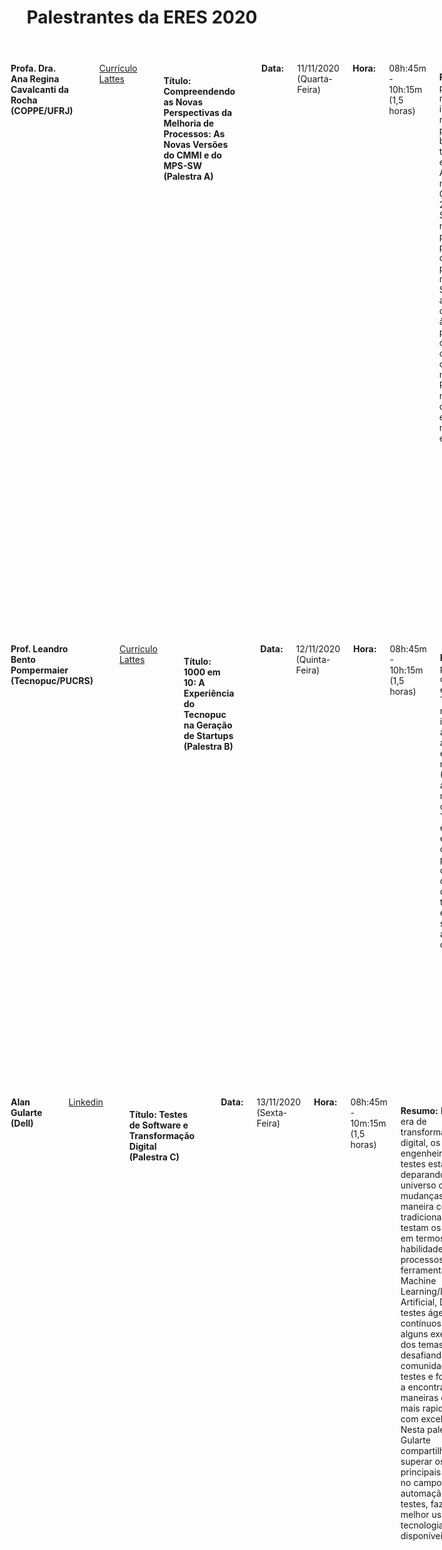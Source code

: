﻿---
layout: page-fullwidth
title: "Palestrantes da ERES 2020"
subheadline: ""
permalink: "/palestras/"
header:
   image_fullwidth: banner_eres2020.png
---


<div class="row t30">
	<div class="medium-16 columns">
        <img src="{{ site.urlimg }}rocha.jpeg" alt="" align="center"><br>
        <b>Profa. Dra. Ana Regina Cavalcanti da Rocha (COPPE/UFRJ)</b><br>		
		<a href="http://lattes.cnpq.br/6344175997146758" target="_blank">Currículo Lattes</a><br>		
		<h4>Título: Compreendendo as Novas Perspectivas da Melhoria de Processos: As Novas Versões do CMMI e do MPS-SW (Palestra A) </h4><br>		
		<b>Data:</b> 11/11/2020 (Quarta-Feira) <br>
		<b>Hora:</b> 08h:45m - 10h:15m (1,5 horas) <br>
<!--		<b>Local:</b> Bloco XXX - Anfiteatro YYY<br><br>	-->
		<br>
		<p class="text-justify"><b>Resumo:</b> Esta palestra mostrará a importância da melhoria de processos e os benefícios que traz às empresas. Apresentará os novos modelos CMMI-DEV v 2.0 e MPS-SW:2020 e as novas perspectivas para a melhoria de processos e produtividade nas empresas. Será também apresentado como dar início à melhoria de processos com o MPS e sua compatibilidade com os métodos ágeis. Por fim, será  mostrada a compatibilidade entre os modelos CMMI e MPS-SW.</p>
		<br><br>
		<p class="text-justify"><b>Bio:</b> Professora titular da COPPE/UFRJ, pesquisadora na área de Engenharia de Software, orientou mais de 100 teses e dissertações na área de Qualidade de Software. Formada em Matemática pela UFRJ, com mestrado e doutorado pela PUC-RIO. Em 2010, recebeu o Prêmio Internacional Anita Borg de Agentes de Mudança (EUA), por sua atuação como desenvolvedora do potencial das mulheres na área de tecnologia. Foi responsável pela definição do modelo de melhoria de processos MR-MPS-SW, atualmente com mais de 700 empresas avaliadas. Trabalha com melhoria de processos baseada em multi-modelos, tendo sido a criadora do modelo QPS para Qualidade de Produto de Software.</p>
    </div>
</div>


<div class="row t30">
	<div class="medium-16 columns">
        <img src="{{ site.urlimg }}pompermaier.gif" alt="" align="center"><br>
        <b>Prof. Leandro Bento Pompermaier (Tecnopuc/PUCRS)</b><br>		
		<a href="http://lattes.cnpq.br/0325963463061376" target="_blank">Currículo Lattes</a><br>		
		<h4>Título: 1000 em 10: A Experiência do Tecnopuc na Geração de Startups (Palestra B) </h4><br>
		<b>Data:</b> 12/11/2020 (Quinta-Feira) <br>
		<b>Hora:</b> 08h:45m - 10h:15m (1,5 horas) <br>
<!--		<b>Local:</b> Bloco XXX - Anfiteatro YYY<br><br>	-->
		<br>
		<p class="text-justify"><b>Resumo:</b> A palestra mostrará como a intenção estratégica do Tecnopuc (1000 negócios inovadores em 10 anos) impacta nas ações de empreendedorismo na universidade (PUCRS). Será apresentada a mudança organizacional do Tecnopuc para englobar tal estratégia e, dentro deste contexto, os programas de desenvolvimento de startups, direcionados para toda a jornada do empreendedor, serão apresentados e detalhados.</p>
		<br><br>
		<p class="text-justify"><b>Bio:</b> Leandro é co-fundador da e-Core, empresa de software que atua globalmente, com escritórios no Brasil, México e EUA. Co-fundador da Adoy Invest, startup que mescla Inteligência Artificial e lógica de fundos de investimentos no mundo das criptomoedas. Professor da PUCRS com mais de 20 anos de experiência e líder da área de Startups do Tecnopuc, referência mundial em parque tecnológico. Investidor anjo de Startups, líder do chapter RS da Anjos do Brasil. </p>
    </div>
</div>


<div class="row t30">
	<div class="medium-16 columns">
        <img src="{{ site.urlimg }}gularte.jpeg" alt="" align="center"><br>
        <b>Alan Gularte (Dell)</b><br>		
		<a href="https://www.linkedin.com/in/alancafrunigularte" target="_blank">Linkedin</a><br>		
		<h4>Título: Testes de Software e Transformação Digital (Palestra C) </h4><br>
		<b>Data:</b> 13/11/2020 (Sexta-Feira) <br>
		<b>Hora:</b> 08h:45m - 10m:15m (1,5 horas) <br>
<!--		<b>Local:</b> Bloco XXX - Anfiteatro YYY<br><br>	-->
		<br>
		<p class="text-justify"><b>Resumo:</b> Nesta nova era de transformação digital, os engenheiros de testes estão se deparando com um universo de mudanças na maneira como tradicionalmente testam os softwares em termos de habilidades, processos e ferramentas. Machine Learning/Inteligência Artificial, DevOps, testes ágeis e contínuos são alguns exemplos dos temas que estão desafiando a comunidade de testes e forçando-os a encontrar maneiras de testar mais rapidamente e com excelência. Nesta palestra, Alan Gularte compartilhará como superar os principais desafios no campo da automação de testes, fazendo o melhor uso das tecnologias disponíveis.</p>
		<br><br>
		<p class="text-justify"><b>Bio:</b> Alan Gularte é Engenheiro de Software Sênior da Dell. Desde 2013, ele apoia programas globais de testes de performance e engenharia de qualidade, liderando equipes distribuídas no Brasil e na Índia. Ele ingressou na Dell após 6 anos trabalhando como desenvolvedor web e mobile. Ele tem Especialização em Big Data e Ciência de Dados e está sempre trabalhando com iniciativas de inovação envolvendo automação para mesclar Engenharia de Qualidade com Inteligência Artificial. Alan é apaixonado por tecnologia e gestão de pessoas, porque acredita que as duas áreas precisam caminhar juntas. Ele adora viajar e conhecer diferentes culturas.</p>
    </div>
</div>

<!--
<div class="row t30">
	<div class="medium-16 columns">
        <img src="{{ site.urlimg }}barbosa.jpg" alt="" align="center"><br>
        <b>Profa. Dra. Ellen Francine Barbosa (ICMC/USP)</b><br>		
		<a href="http://lattes.cnpq.br/7913302545613108" target="_blank">Currículo Lattes</a><br>		
		<h4>Título: Engenharia de Software Aplicada à Educação (Palestra B) </h4><br>		
		<b>Data:</b> 20/05/2020 (Quarta-Feira) <br>
		<b>Hora:</b> 13h:30m - 15h:00m (1,5 horas) <br>
		<b>Local:</b> Bloco XXX - Anfiteatro YYY<br><br>	
		<br>
		<p class="text-justify"><b>Resumo:</b> Ao longo dos últimos anos, o processo educacional vem passando por uma significativa transformação, incorporando tecnologias que proporcionam amplo acesso a uma diversidade de aplicações educacionais, além de promoverem maior interação, colaboração e comunicação entre aprendizes e professores. Apesar dos benefícios associados, o estabelecimento e a adoção de tecnologias educacionais é um processo complexo do ponto de vista técnico. Entre os problemas encontrados, destaca-se a grande exigência por requisitos de qualidade, principalmente em aplicações educacionais que possuem inúmeros usuários com necessidades distintas, constantes mudanças de requisitos, separação de interesses, compartilhamento de recursos, uso de diferentes dispositivos de acesso, entre outros aspectos. Em uma perspectiva distinta mas relacionada, a Engenharia de Software caracteriza-se pelo estabelecimento de processos, métodos, técnicas e ferramentas para a produção de aplicações de software com qualidade. Nesta palestra são discutidos aspectos de Pesquisa e Desenvolvimento em duas áreas de interesse: Engenharia de Software e Tecnologias Educacionais. A integração das duas áreas ocorre à medida que processos, métodos, técnicas e ferramentas de Engenharia de Software, associados a Tecnologias Educacionais, são investigados e utilizados no projeto e desenvolvimento de aplicações educacionais. Em especial, aspectos relacionados à Qualidade de Software, Linhas de Produto de Software, Arquiteturas de Referência e Padrões de Desenvolvimento são abordados no contexto de produção de Recursos Educacionais Abertos (REAs), Cursos Massivos, Abertos e Online (MOOCs) e aplicações de aprendizagem móvel (m-learning).</p>
		<br><br>
		<p class="text-justify"><b>Bio:</b> Bacharel em Ciência da Computação pela Universidade Estadual de Londrina (UEL) em 1995. Mestre em Ciência da Computação e Matemática Computacional pelo Instituto de Ciências Matemáticas e de Computação (ICMC-USP) em 1998. Doutora em Ciência da Computação e Matemática Computacional pelo Instituto de Ciências Matemáticas e de Computação (ICMC-USP) em 2004. Realizou estágios na Georgia Institute of Technology, em 2002, e na University of Florida, em 2003. Atualmente é Professora Associada do Departamento de Sistemas de Computação do ICMC-USP, onde atua como docente desde 2005. É coordenadora do curso de Bacharelado em Sistemas de Informação desde 2016. Foi coordenadora  do Laboratório de Engenharia de Software (LabES) no período de 2008 a 2011. É fundadora e atual coordenadora do Laboratório de Computação Aplicada à Educação e Tecnologia Social Avançada (CAEd). Entre seus interesses de pesquisa destacam-se os temas relacionados à Computação Aplicada à Educação, Engenharia de Software, e Empreendedorismo e Inovação.</p>
    </div>
</div>

<div class="row t30">
	<div class="medium-16 columns">
        <img src="{{ site.urlimg }}gularte.jpeg" alt="" align="center"><br>
        <b>Alan Gularte (Dell)</b><br>		
		<a href="https://www.linkedin.com/in/alancafrunigularte" target="_blank">Linkedin</a><br>		
		<h4>Título: Testes de Software e Transformação Digital (Palestra D) </h4><br>
		<b>Data:</b> 21/05/2020 (Quinta-Feira) <br>
		<b>Hora:</b> 08h:45m - 10m:15m (1,5 horas) <br>
		<b>Local:</b> Bloco XXX - Anfiteatro YYY<br><br>	
		<br>
		<p class="text-justify"><b>Resumo:</b> Nesta nova era de transformação digital, os engenheiros de testes estão se deparando com um universo de mudanças na maneira como tradicionalmente testam os softwares em termos de habilidades, processos e ferramentas. Machine Learning/Inteligência Artificial, DevOps, testes ágeis e contínuos são alguns exemplos dos temas que estão desafiando a comunidade de testes e forçando-os a encontrar maneiras de testar mais rapidamente e com excelência. Nesta palestra, Alan Gularte compartilhará como superar os principais desafios no campo da automação de testes, fazendo o melhor uso das tecnologias disponíveis.</p>
		<br><br>
		<p class="text-justify"><b>Bio:</b> Alan Gularte é Engenheiro de Software Sênior da Dell. Desde 2013, ele apoia programas globais de testes de performance e engenharia de qualidade, liderando equipes distribuídas no Brasil e na Índia. Ele ingressou na Dell após 6 anos trabalhando como desenvolvedor web e mobile. Ele tem Especialização em Big Data e Ciência de Dados e está sempre trabalhando com iniciativas de inovação envolvendo automação para mesclar Engenharia de Qualidade com Inteligência Artificial. Alan é apaixonado por tecnologia e gestão de pessoas, porque acredita que as duas áreas precisam caminhar juntas. Ele adora viajar e conhecer diferentes culturas.</p>
    </div>
</div>


<div class="row t30">
	<div class="medium-16 columns">
        <img src="{{ site.urlimg }}wangham.jpg" alt="" align="center"><br>
        <b>Profa. Dra. Michelle Silva Wangham (UNIVALI)</b><br>		
		<a href="http://lattes.cnpq.br/7913302545613108" target="_blank">Currículo Lattes</a><br>		
		<h4>Título: Desafios e Oportunidades Decorrentes da Lei Geral de Proteção de Dados Pessoais (LGPD) para a Área de Engenharia de Software (Palestra E) </h4><br>
		<b>Data:</b> 22/05/2020 (Sexta-Feira) <br>
		<b>Hora:</b> 13h:30m - 15h:00m (1,5 horas) <br>
		<b>Local:</b> Bloco XXX - Anfiteatro YYY<br><br>	
		<br>
		<p class="text-justify"><b>Resumo:</b> A transformação digital está baseada em um rica cultura orientada a dados, por consequência, há uma demanda urgente por proteção de dados pessoais. Esta transformação coloca os dados no centro e o titular dos dados é quem decide como será atendido e autoriza quais informações podem ser usadas. Nesse sentido, é necessário mais transparência, inteligência, segurança, ética e conformidade com a LGPD para usar estes dados. Nesta palestra, analisaremos como as empresas brasileiras estão se preparando para Agosto de 2020. Quais as dores e desafios das empresas de software na Jornada da Adequação à LGPD. Em um formato interativo, discutiremos como as tecnologias emergentes como blockchain, IA, Big Data, Crowdsensing, reconhecimento facial, entre outras podem ser usadas sem comprometer a privacidade dos titulares dos dados. Por fim, mapearemos as oportunidades de pesquisa e de novos negócios para a área de Engenharia de Software.</p>
		<br><br>
		<p class="text-justify"><b>Bio:</b> Michelle S. Wangham é professora na Universidade do Vale do Itajaí (UNIVALI). Possui doutorado em Engenharia Elétrica na Universidade Federal de Santa Catarina (UFSC). Atualmente,  é membro do Laboratório de Sistemas Embarcados e Distribuídos  (LSED) da Univali, coordena o Comitê Técnico de Gestão de Identidade da RNP e o serviço para experimentação em gestão de identidade - GIdLab da RNP. Seus principais tópicos de interesse são segurança e privacidade em sistemas distribuídos e gestão de identidades.</p>
    </div>
</div>


<div class="row t30">
	<div class="medium-16 columns">
        <img src="{{ site.urlimg }}pompermaier.gif" alt="" align="center"><br>
        <b>Prof. Leandro Bento Pompermaier (Tecnopuc/PUCRS)</b><br>		
		<a href="http://lattes.cnpq.br/0325963463061376" target="_blank">Currículo Lattes</a><br>		
		<h4>Título: 1000 em 10: A Experiência do Tecnopuc na Geração de Startups (Palestra F) </h4><br>
		<b>Data:</b> 22/05/2020 (Sexta-Feira) <br>
		<b>Hora:</b> 19h:30m - 21h:00m (1,5 horas) <br>
		<b>Local:</b> Bloco XXX - Anfiteatro YYY<br><br>	
		<br>
		<p class="text-justify"><b>Resumo:</b> A palestra mostrará como a intenção estratégica do Tecnopuc (1000 negócios inovadores em 10 anos) impacta nas ações de empreendedorismo na universidade (PUCRS). Será apresentada a mudança organizacional do Tecnopuc para englobar tal estratégia e, dentro deste contexto, os programas de desenvolvimento de startups, direcionados para toda a jornada do empreendedor, serão apresentados e detalhados.</p>
		<br><br>
		<p class="text-justify"><b>Bio:</b> Leandro é co-fundador da e-Core, empresa de software que atua globalmente, com escritórios no Brasil, México e EUA. Co-fundador da Adoy Invest, startup que mescla Inteligência Artificial e lógica de fundos de investimentos no mundo das criptomoedas. Professor da PUCRS com mais de 20 anos de experiência e líder da área de Startups do Tecnopuc, referência mundial em parque tecnológico. Investidor anjo de Startups, líder do chapter RS da Anjos do Brasil. </p>
    </div>
</div>
-->


<div class="row t60">
	<img src="{{ site.urlimg }}promocao_apoio_logos.png" alt="" align="center">
</div><!-- /.row -->